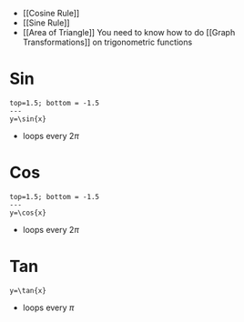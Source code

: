 - [[Cosine Rule]]
- [[Sine Rule]]
- [[Area of Triangle]]
You need to know how to do [[Graph Transformations]] on trigonometric functions
# Sin
```desmos-graph
top=1.5; bottom = -1.5
---
y=\sin{x}
```
- loops every $2\pi$
# Cos
```desmos-graph
top=1.5; bottom = -1.5
---
y=\cos{x}
```
- loops every $2\pi$
# Tan
```desmos-graph
y=\tan{x}
```
- loops every $\pi$
